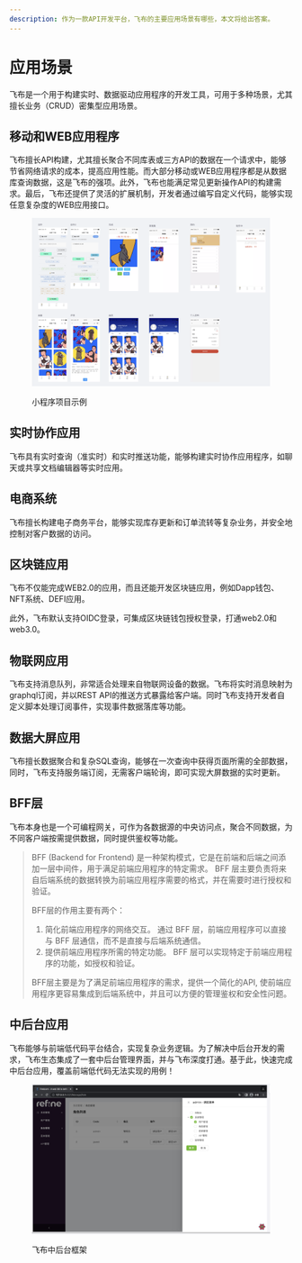 ```yaml
---
description: 作为一款API开发平台，飞布的主要应用场景有哪些，本文将给出答案。
---
```


# 应用场景

飞布是一个用于构建实时、数据驱动应用程序的开发工具，可用于多种场景，尤其擅长业务（CRUD）密集型应用场景。

## 移动和WEB应用程序

飞布擅长API构建，尤其擅长聚合不同库表或三方API的数据在一个请求中，能够节省网络请求的成本，提高应用性能。而大部分移动或WEB应用程序都是从数据库查询数据，这是飞布的强项。此外，飞布也能满足常见更新操作API的构建需求。最后，飞布还提供了灵活的扩展机制，开发者通过编写自定义代码，能够实现任意复杂度的WEB应用接口。

<figure><img src="../.gitbook/assets/image (15) (1).png" alt=""><figcaption><p>小程序项目示例</p></figcaption></figure>

## 实时协作应用

飞布具有实时查询（准实时）和实时推送功能，能够构建实时协作应用程序，如聊天或共享文档编辑器等实时应用。

## 电商系统

飞布擅长构建电子商务平台，能够实现库存更新和订单流转等复杂业务，并安全地控制对客户数据的访问。

## 区块链应用

飞布不仅能完成WEB2.0的应用，而且还能开发区块链应用，例如Dapp钱包、NFT系统、DEFI应用。

此外，飞布默认支持OIDC登录，可集成区块链钱包授权登录，打通web2.0和web3.0。

## 物联网应用

飞布支持消息队列，非常适合处理来自物联网设备的数据。飞布将实时消息映射为graphql订阅，并以REST API的推送方式暴露给客户端。同时飞布支持开发者自定义脚本处理订阅事件，实现事件数据落库等功能。

## 数据大屏应用

飞布擅长数据聚合和复杂SQL查询，能够在一次查询中获得页面所需的全部数据，同时，飞布支持服务端订阅，无需客户端轮询，即可实现大屏数据的实时更新。

## BFF层

飞布本身也是一个可编程网关，可作为各数据源的中央访问点，聚合不同数据，为不同客户端按需提供数据，同时提供鉴权等功能。

> BFF (Backend for Frontend) 是一种架构模式，它是在前端和后端之间添加一层中间件，用于满足前端应用程序的特定需求。 BFF 层主要负责将来自后端系统的数据转换为前端应用程序需要的格式，并在需要时进行授权和验证。
>
> BFF层的作用主要有两个：
>
> 1. 简化前端应用程序的网络交互。 通过 BFF 层，前端应用程序可以直接与 BFF 层通信，而不是直接与后端系统通信。
> 2. 提供前端应用程序所需的特定功能。 BFF 层可以实现特定于前端应用程序的功能，如授权和验证。
>
> BFF层主要是为了满足前端应用程序的需求，提供一个简化的API, 使前端应用程序更容易集成到后端系统中，并且可以方便的管理鉴权和安全性问题。

## 中后台应用

飞布能够与前端低代码平台结合，实现复杂业务逻辑。为了解决中后台开发的需求，飞布生态集成了一套中后台管理界面，并与飞布深度打通。基于此，快速完成中后台应用，覆盖前端低代码无法实现的用例！

<figure><img src="../.gitbook/assets/image (1) (1) (1) (1) (1) (1) (1) (1) (1) (1) (1) (1).png" alt=""><figcaption><p>飞布中后台框架</p></figcaption></figure>

